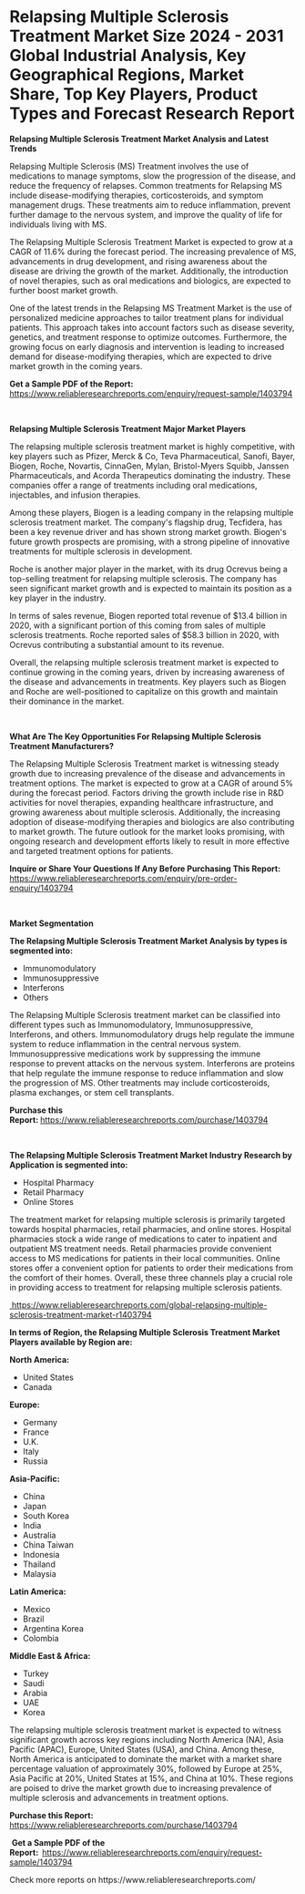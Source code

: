 <p><h1>Relapsing Multiple Sclerosis Treatment Market Size 2024 - 2031 Global Industrial Analysis, Key Geographical Regions, Market Share, Top Key Players, Product Types and Forecast Research Report</h1></p><p><strong>Relapsing Multiple Sclerosis Treatment Market Analysis and Latest Trends</strong></p>
<p><p>Relapsing Multiple Sclerosis (MS) Treatment involves the use of medications to manage symptoms, slow the progression of the disease, and reduce the frequency of relapses. Common treatments for Relapsing MS include disease-modifying therapies, corticosteroids, and symptom management drugs. These treatments aim to reduce inflammation, prevent further damage to the nervous system, and improve the quality of life for individuals living with MS.</p><p>The Relapsing Multiple Sclerosis Treatment Market is expected to grow at a CAGR of 11.6% during the forecast period. The increasing prevalence of MS, advancements in drug development, and rising awareness about the disease are driving the growth of the market. Additionally, the introduction of novel therapies, such as oral medications and biologics, are expected to further boost market growth.</p><p>One of the latest trends in the Relapsing MS Treatment Market is the use of personalized medicine approaches to tailor treatment plans for individual patients. This approach takes into account factors such as disease severity, genetics, and treatment response to optimize outcomes. Furthermore, the growing focus on early diagnosis and intervention is leading to increased demand for disease-modifying therapies, which are expected to drive market growth in the coming years.</p></p>
<p><strong>Get a Sample PDF of the Report:&nbsp;</strong> <a href="https://www.reliableresearchreports.com/enquiry/request-sample/1403794">https://www.reliableresearchreports.com/enquiry/request-sample/1403794</a></p>
<p>&nbsp;</p>
<p><strong>Relapsing Multiple Sclerosis Treatment Major Market Players</strong></p>
<p><p>The relapsing multiple sclerosis treatment market is highly competitive, with key players such as Pfizer, Merck & Co, Teva Pharmaceutical, Sanofi, Bayer, Biogen, Roche, Novartis, CinnaGen, Mylan, Bristol-Myers Squibb, Janssen Pharmaceuticals, and Acorda Therapeutics dominating the industry. These companies offer a range of treatments including oral medications, injectables, and infusion therapies.</p><p>Among these players, Biogen is a leading company in the relapsing multiple sclerosis treatment market. The company's flagship drug, Tecfidera, has been a key revenue driver and has shown strong market growth. Biogen's future growth prospects are promising, with a strong pipeline of innovative treatments for multiple sclerosis in development.</p><p>Roche is another major player in the market, with its drug Ocrevus being a top-selling treatment for relapsing multiple sclerosis. The company has seen significant market growth and is expected to maintain its position as a key player in the industry.</p><p>In terms of sales revenue, Biogen reported total revenue of $13.4 billion in 2020, with a significant portion of this coming from sales of multiple sclerosis treatments. Roche reported sales of $58.3 billion in 2020, with Ocrevus contributing a substantial amount to its revenue.</p><p>Overall, the relapsing multiple sclerosis treatment market is expected to continue growing in the coming years, driven by increasing awareness of the disease and advancements in treatments. Key players such as Biogen and Roche are well-positioned to capitalize on this growth and maintain their dominance in the market.</p></p>
<p>&nbsp;</p>
<p><strong>What Are The Key Opportunities For Relapsing Multiple Sclerosis Treatment Manufacturers?</strong></p>
<p><p>The Relapsing Multiple Sclerosis Treatment market is witnessing steady growth due to increasing prevalence of the disease and advancements in treatment options. The market is expected to grow at a CAGR of around 5% during the forecast period. Factors driving the growth include rise in R&D activities for novel therapies, expanding healthcare infrastructure, and growing awareness about multiple sclerosis. Additionally, the increasing adoption of disease-modifying therapies and biologics are also contributing to market growth. The future outlook for the market looks promising, with ongoing research and development efforts likely to result in more effective and targeted treatment options for patients.</p></p>
<p><strong>Inquire or Share Your Questions If Any Before Purchasing This Report:</strong> <a href="https://www.reliableresearchreports.com/enquiry/pre-order-enquiry/1403794">https://www.reliableresearchreports.com/enquiry/pre-order-enquiry/1403794</a></p>
<p>&nbsp;</p>
<p><strong>Market Segmentation</strong></p>
<p><strong>The Relapsing Multiple Sclerosis Treatment Market Analysis by types is segmented into:</strong></p>
<p><ul><li>Immunomodulatory</li><li>Immunosuppressive</li><li>Interferons</li><li>Others</li></ul></p>
<p><p>The Relapsing Multiple Sclerosis treatment market can be classified into different types such as Immunomodulatory, Immunosuppressive, Interferons, and others. Immunomodulatory drugs help regulate the immune system to reduce inflammation in the central nervous system. Immunosuppressive medications work by suppressing the immune response to prevent attacks on the nervous system. Interferons are proteins that help regulate the immune response to reduce inflammation and slow the progression of MS. Other treatments may include corticosteroids, plasma exchanges, or stem cell transplants.</p></p>
<p><strong>Purchase this Report:&nbsp;</strong><a href="https://www.reliableresearchreports.com/purchase/1403794">https://www.reliableresearchreports.com/purchase/1403794</a></p>
<p>&nbsp;</p>
<p><strong>The Relapsing Multiple Sclerosis Treatment Market Industry Research by Application is segmented into:</strong></p>
<p><ul><li>Hospital Pharmacy</li><li>Retail Pharmacy</li><li>Online Stores</li></ul></p>
<p><p>The treatment market for relapsing multiple sclerosis is primarily targeted towards hospital pharmacies, retail pharmacies, and online stores. Hospital pharmacies stock a wide range of medications to cater to inpatient and outpatient MS treatment needs. Retail pharmacies provide convenient access to MS medications for patients in their local communities. Online stores offer a convenient option for patients to order their medications from the comfort of their homes. Overall, these three channels play a crucial role in providing access to treatment for relapsing multiple sclerosis patients.</p></p>
<p><a href="https://www.reliableresearchreports.com/global-relapsing-multiple-sclerosis-treatment-market-r1403794">&nbsp;https://www.reliableresearchreports.com/global-relapsing-multiple-sclerosis-treatment-market-r1403794</a></p>
<p><strong>In terms of Region, the Relapsing Multiple Sclerosis Treatment Market Players available by Region are:</strong></p>
<p>
    <p> <strong> North America: </strong>
        <ul>
            <li>United States</li>
            <li>Canada</li>
        </ul>
        </p> 
    <p> <strong> Europe: </strong>
        <ul>
            <li>Germany</li>
            <li>France</li>
            <li>U.K.</li>
            <li>Italy</li>
            <li>Russia</li>
        </ul>
        </p> 
    <p> <strong> Asia-Pacific: </strong>
        <ul>
            <li>China</li>
            <li>Japan</li>
            <li>South Korea</li>
            <li>India</li>
            <li>Australia</li>
            <li>China Taiwan</li>
            <li>Indonesia</li>
            <li>Thailand</li>
            <li>Malaysia</li>
        </ul>
        </p> 
    <p> <strong> Latin America: </strong>
        <ul>
            <li>Mexico</li>
            <li>Brazil</li>
            <li>Argentina Korea</li>
            <li>Colombia</li>
        </ul>
        </p> 
    <p> <strong> Middle East & Africa: </strong>
        <ul>
            <li>Turkey</li>
            <li>Saudi</li>
            <li>Arabia</li>
            <li>UAE</li>
            <li>Korea</li>
        </ul>
    </p>
    </p>
<p><p>The relapsing multiple sclerosis treatment market is expected to witness significant growth across key regions including North America (NA), Asia Pacific (APAC), Europe, United States (USA), and China. Among these, North America is anticipated to dominate the market with a market share percentage valuation of approximately 30%, followed by Europe at 25%, Asia Pacific at 20%, United States at 15%, and China at 10%. These regions are poised to drive the market growth due to increasing prevalence of multiple sclerosis and advancements in treatment options.</p></p>
<p><strong>Purchase this Report: </strong><a href="https://www.reliableresearchreports.com/purchase/1403794">https://www.reliableresearchreports.com/purchase/1403794</a></p>
<p>&nbsp;<strong>Get a Sample PDF of the Report:&nbsp;&nbsp;</strong><a href="https://www.reliableresearchreports.com/enquiry/request-sample/1403794">https://www.reliableresearchreports.com/enquiry/request-sample/1403794</a></p>
<p><strong></strong></p>
<p>Check more reports on https://www.reliableresearchreports.com/</p>